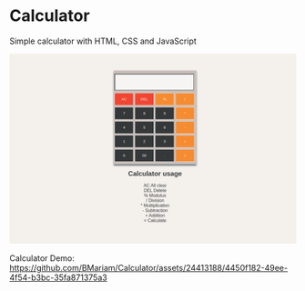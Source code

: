 # Calculator
Simple calculator with HTML, CSS and JavaScript

![](Screenshot_Calculator.png)

Calculator Demo:\
https://github.com/BMariam/Calculator/assets/24413188/4450f182-49ee-4f54-b3bc-35fa871375a3
